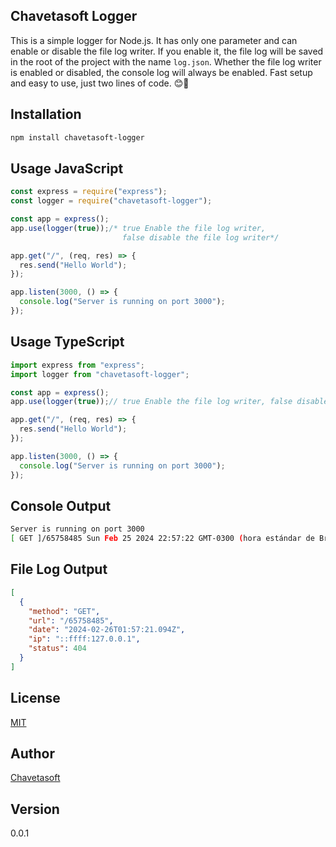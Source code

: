## Chavetasoft Logger
This is a simple logger for Node.js. It has only one parameter and can enable or disable the file log writer. If you enable it, the file log will be saved in the root of the project with the name `log.json`.
Whether the file log writer is enabled or disabled, the console log will always be enabled.
Fast setup and easy to use, just two lines of code. 😊🚀


## Installation
```bash
npm install chavetasoft-logger
```

## Usage JavaScript
```javascript
const express = require("express");
const logger = require("chavetasoft-logger");

const app = express();
app.use(logger(true));/* true Enable the file log writer, 
                         false disable the file log writer*/

app.get("/", (req, res) => {
  res.send("Hello World");
});

app.listen(3000, () => {
  console.log("Server is running on port 3000");
});

```
## Usage TypeScript
```typescript
import express from "express";
import logger from "chavetasoft-logger";

const app = express();
app.use(logger(true));// true Enable the file log writer, false disable the file log writer

app.get("/", (req, res) => {
  res.send("Hello World");
});

app.listen(3000, () => {
  console.log("Server is running on port 3000");
});

```

## Console Output
```bash
Server is running on port 3000
[ GET ]/65758485 Sun Feb 25 2024 22:57:22 GMT-0300 (hora estándar de Brasilia) [ IP ]::ffff:127.0.0.1 [ STATUS ]404

```

## File Log Output
```json
[
  {
    "method": "GET",
    "url": "/65758485",
    "date": "2024-02-26T01:57:21.094Z",
    "ip": "::ffff:127.0.0.1",
    "status": 404
  }
]
```

## License
[MIT](https://choosealicense.com/licenses/mit/)

## Author
[Chavetasoft](https://luisvilar.netlify.app/)

## Version
0.0.1